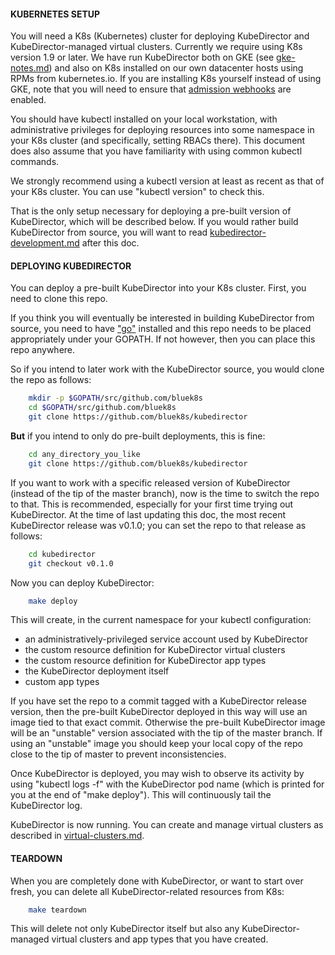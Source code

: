 #### KUBERNETES SETUP

You will need a K8s (Kubernetes) cluster for deploying KubeDirector and KubeDirector-managed virtual clusters. Currently we require using K8s version 1.9 or later. We have run KubeDirector both on GKE (see [gke-notes.md](gke-notes.md)) and also on K8s installed on our own datacenter hosts using RPMs from kubernetes.io. If you are installing K8s yourself instead of using GKE, note that you will need to ensure that [admission webhooks](https://kubernetes.io/docs/reference/access-authn-authz/extensible-admission-controllers/#prerequisites) are enabled.

You should have kubectl installed on your local workstation, with administrative privileges for deploying resources into some namespace in your K8s cluster (and specifically, setting RBACs there). This document does also assume that you have familiarity with using common kubectl commands.

We strongly recommend using a kubectl version at least as recent as that of your K8s cluster. You can use "kubectl version" to check this.

That is the only setup necessary for deploying a pre-built version of KubeDirector, which will be described below. If you would rather build KubeDirector from source, you will want to read [kubedirector-development.md](kubedirector-development.md) after this doc.

#### DEPLOYING KUBEDIRECTOR

You can deploy a pre-built KubeDirector into your K8s cluster. First, you need to clone this repo.

If you think you will eventually be interested in building KubeDirector from source, you need to have ["go"](https://golang.org/) installed and this repo needs to be placed appropriately under your GOPATH. If not however, then you can place this repo anywhere.

So if you intend to later work with the KubeDirector source, you would clone the repo as follows:
```bash
    mkdir -p $GOPATH/src/github.com/bluek8s
    cd $GOPATH/src/github.com/bluek8s
    git clone https://github.com/bluek8s/kubedirector
```
**But** if you intend to only do pre-built deployments, this is fine:
```bash
    cd any_directory_you_like
    git clone https://github.com/bluek8s/kubedirector
```

If you want to work with a specific released version of KubeDirector (instead of the tip of the master branch), now is the time to switch the repo to that. This is recommended, especially for your first time trying out KubeDirector. At the time of last updating this doc, the most recent KubeDirector release was v0.1.0; you can set the repo to that release as follows:
```bash
    cd kubedirector
    git checkout v0.1.0
```

Now you can deploy KubeDirector:
```bash
    make deploy
```

This will create, in the current namespace for your kubectl configuration:
* an administratively-privileged service account used by KubeDirector
* the custom resource definition for KubeDirector virtual clusters
* the custom resource definition for KubeDirector app types
* the KubeDirector deployment itself
* custom app types

If you have set the repo to a commit tagged with a KubeDirector release version, then the pre-built KubeDirector deployed in this way will use an image tied to that exact commit. Otherwise the pre-built KubeDirector image will be an "unstable" version associated with the tip of the master branch. If using an "unstable" image you should keep your local copy of the repo close to the tip of master to prevent inconsistencies.

Once KubeDirector is deployed, you may wish to observe its activity by using "kubectl logs -f" with the KubeDirector pod name (which is printed for you at the end of "make deploy"). This will continuously tail the KubeDirector log.

KubeDirector is now running. You can create and manage virtual clusters as described in [virtual-clusters.md](virtual-clusters.md).

#### TEARDOWN

When you are completely done with KubeDirector, or want to start over fresh, you can delete all KubeDirector-related resources from K8s:
```bash
    make teardown
```

This will delete not only KubeDirector itself but also any KubeDirector-managed virtual clusters and app types that you have created.
